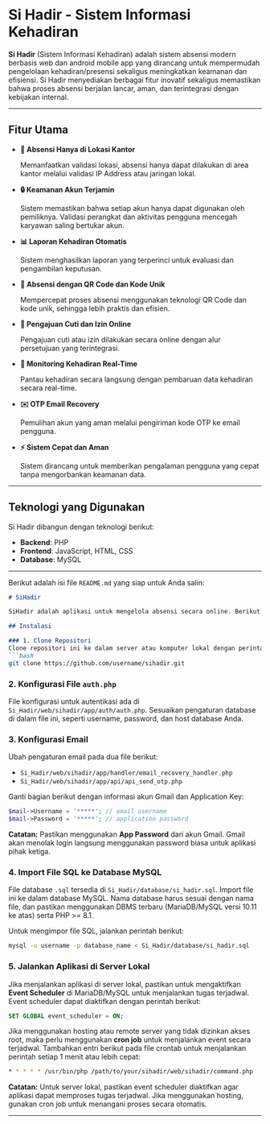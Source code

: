 # Si Hadir - Sistem Informasi Kehadiran

**Si Hadir** (Sistem Informasi Kehadiran) adalah sistem absensi modern berbasis web dan android mobile app yang dirancang untuk mempermudah pengelolaan kehadiran/presensi sekaligus meningkatkan keamanan dan efisiensi. Si Hadir menyediakan berbagai fitur inovatif sekaligus memastikan bahwa proses absensi berjalan lancar, aman, dan terintegrasi dengan kebijakan internal.

---

## Fitur Utama

- **📍 Absensi Hanya di Lokasi Kantor**

  Memanfaatkan validasi lokasi, absensi hanya dapat dilakukan di area kantor  melalui validasi IP Address atau jaringan lokal.

  

- **🔒 Keamanan Akun Terjamin**

  Sistem memastikan bahwa setiap akun hanya dapat digunakan oleh pemiliknya. Validasi perangkat dan aktivitas pengguna mencegah karyawan saling bertukar akun.

  

- **📊 Laporan Kehadiran Otomatis**

  Sistem menghasilkan laporan yang terperinci untuk evaluasi dan pengambilan keputusan.

  

- **📱 Absensi dengan QR Code dan Kode Unik**

  Mempercepat proses absensi menggunakan teknologi QR Code dan kode unik, sehingga lebih praktis dan efisien.

  

- **📑 Pengajuan Cuti dan Izin Online**

  Pengajuan cuti atau izin dilakukan secara online dengan alur persetujuan yang terintegrasi.

  

- **👀 Monitoring Kehadiran Real-Time**

  Pantau kehadiran secara langsung dengan pembaruan data kehadiran secara real-time.

  

- **✉️ OTP Email Recovery**

  Pemulihan akun yang aman melalui pengiriman kode OTP ke email pengguna.

  

- **⚡ Sistem Cepat dan Aman**

  Sistem dirancang untuk memberikan pengalaman pengguna yang cepat tanpa mengorbankan keamanan data.

---

## Teknologi yang Digunakan

Si Hadir dibangun dengan teknologi berikut:
- **Backend**: PHP
- **Frontend**: JavaScript, HTML, CSS
- **Database**: MySQL

---
Berikut adalah isi file `README.md` yang siap untuk Anda salin:

```markdown
# SiHadir

SiHadir adalah aplikasi untuk mengelola absensi secara online. Berikut adalah langkah-langkah untuk menginstal dan mengonfigurasi aplikasi SiHadir.

## Instalasi

### 1. Clone Repositori
Clone repositori ini ke dalam server atau komputer lokal dengan perintah berikut:
```bash
git clone https://github.com/username/sihadir.git
```

### 2. Konfigurasi File `auth.php`
File konfigurasi untuk autentikasi ada di `Si_Hadir/web/sihadir/app/auth/auth.php`. Sesuaikan pengaturan database di dalam file ini, seperti username, password, dan host database Anda.

### 3. Konfigurasi Email
Ubah pengaturan email pada dua file berikut:
- `Si_Hadir/web/sihadir/app/handler/email_recovery_handler.php`
- `Si_Hadir/web/sihadir/app/api/api_send_otp.php`

Ganti bagian berikut dengan informasi akun Gmail dan Application Key:
```php
$mail->Username = '*****'; // email username
$mail->Password = '*****'; // application password
```

**Catatan:** Pastikan menggunakan **App Password** dari akun Gmail. Gmail akan menolak login langsung menggunakan password biasa untuk aplikasi pihak ketiga.

### 4. Import File SQL ke Database MySQL
File database `.sql` tersedia di `Si_Hadir/database/si_hadir.sql`. Import file ini ke dalam database MySQL. Nama database harus sesuai dengan nama file, dan pastikan menggunakan DBMS terbaru (MariaDB/MySQL versi 10.11 ke atas) serta PHP >= 8.1.

Untuk mengimpor file SQL, jalankan perintah berikut:
```bash
mysql -u username -p database_name < Si_Hadir/database/si_hadir.sql
```

### 5. Jalankan Aplikasi di Server Lokal
Jika menjalankan aplikasi di server lokal, pastikan untuk mengaktifkan **Event Scheduler** di MariaDB/MySQL untuk menjalankan tugas terjadwal. Event scheduler dapat diaktifkan dengan perintah berikut:
```sql
SET GLOBAL event_scheduler = ON;
```

Jika menggunakan hosting atau remote server yang tidak dizinkan akses root, maka perlu menggunakan **cron job** untuk menjalankan event secara terjadwal. Tambahkan entri berikut pada file crontab untuk menjalankan perintah setiap 1 menit atau lebih cepat:
```bash
* * * * * /usr/bin/php /path/to/your/sihadir/web/sihadir/command.php
```

**Catatan:** Untuk server lokal, pastikan event scheduler diaktifkan agar aplikasi dapat memproses tugas terjadwal. Jika menggunakan hosting, gunakan cron job untuk menangani proses secara otomatis.

---
